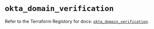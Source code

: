 # `okta_domain_verification`

Refer to the Terraform Registory for docs: [`okta_domain_verification`](https://registry.terraform.io/providers/okta/okta/4.2.0/docs/resources/domain_verification).
